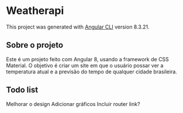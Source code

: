 # Weatherapi

This project was generated with [Angular CLI](https://github.com/angular/angular-cli) version 8.3.21.

## Sobre o projeto

Este é um projeto feito com Angular 8, usando a framework de CSS Material. O objetivo é criar um site em que o usuário possar ver a temperatura atual e a previsão do tempo de qualquer cidade brasileira.

## Todo list

Melhorar o design
Adicionar gráficos
Incluir router link?


